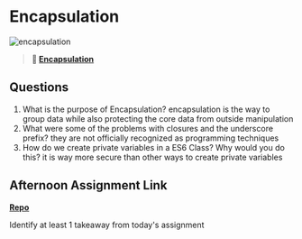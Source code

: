 # Encapsulation

![encapsulation](https://bcw.blob.core.windows.net/public/img/journals/5838157482080222)

> **📖 [Encapsulation](https://codeworksacademy.com/fs-student-guide/resources/wk3/02-Encapsulation)**

## Questions

1. What is the purpose of Encapsulation?
encapsulation is the way to group data while also protecting the core data from outside manipulation
2. What were some of the problems with closures and the underscore prefix?
they are not officially recognized as programming techniques
3. How do we create private variables in a ES6 Class? Why would you do this?
it is way more secure than other ways to create private variables
## Afternoon Assignment Link

**[Repo](https://github.com/big-daddy-dom/vendr)**

Identify at least 1 takeaway from today's assignment
